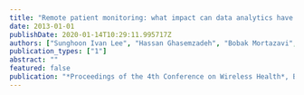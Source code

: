 ```yaml
---
title: "Remote patient monitoring: what impact can data analytics have on cost?"
date: 2013-01-01
publishDate: 2020-01-14T10:29:11.995717Z
authors: ["Sunghoon Ivan Lee", "Hassan Ghasemzadeh", "Bobak Mortazavi", "Mars Lan", "Nabil Alshurafa", "Michael Ong", "Majid Sarrafzadeh"]
publication_types: ["1"]
abstract: ""
featured: false
publication: "*Proceedings of the 4th Conference on Wireless Health*, Baltimore, MD, USA"
---
```


